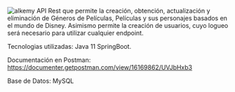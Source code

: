 ![alkemy](https://user-images.githubusercontent.com/75486164/143617615-2d4e3779-147a-4caf-81f3-86b48dae4883.png)
API Rest que permite la creación, obtención, actualización y eliminación de Géneros de Películas, Películas y sus personajes basados en el mundo de Disney. 
Asimismo permite la creación de usuarios, cuyo logueo será necesario para utilizar cualquier endpoint.

Tecnologias utilizadas: Java 11 SpringBoot.

Documentación en Postman: https://documenter.getpostman.com/view/16169862/UVJbHxb3

Base de Datos: MySQL
